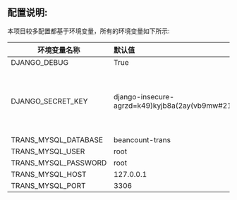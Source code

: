 ## 配置说明:

本项目较多配置都基于环境变量，所有的环境变量如下所示:

| 环境变量名称         | 默认值                                                       | 备注                                                         |
| -------------------- | :----------------------------------------------------------- | ------------------------------------------------------------ |
| DJANGO_DEBUG         | True                                                         |                                                              |
| DJANGO_SECRET_KEY    | django-insecure-agrzd=k49)kyjb8a(2ay(vb9mw#21wtqc!y15g7$x7ctpy00zf | 请务必修改，建议[随机生成](https://www.random.org/passwords/?num=5&len=24&format=html&rnd=new) |
| TRANS_MYSQL_DATABASE | beancount-trans                                                         |                                                              |
| TRANS_MYSQL_USER     | root                                                         |                                                              |
| TRANS_MYSQL_PASSWORD | root                                             |                                                              |
| TRANS_MYSQL_HOST     | 127.0.0.1                                                    |                                                              |
| TRANS_MYSQL_PORT     | 3306                                                        |                                                              |